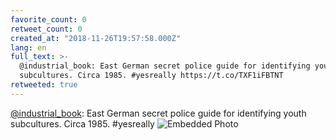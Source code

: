 ```yaml
---
favorite_count: 0
retweet_count: 0
created_at: "2018-11-26T19:57:58.000Z"
lang: en
full_text: >-
  @industrial_book: East German secret police guide for identifying youth
  subcultures. Circa 1985. #yesreally https://t.co/TXF1iFBTNT
retweeted: true
---
```


[@industrial_book](https://twitter.com/industrial_book): East German secret
police guide for identifying youth subcultures. Circa 1985. #yesreally
![Embedded Photo](https://twitter-media-coderbyheart.s3.eu-north-1.amazonaws.com/1067145458852737030-DsynyjYWoAE0qy7.jpg)
